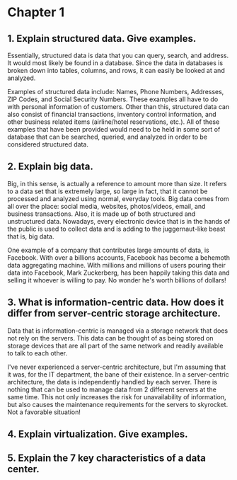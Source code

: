 # Chapter 1

## 1. Explain structured data.  Give examples.
Essentially, structured data is data that you can query, search, and address. It would most likely be found in a database. Since the data in databases is broken down into tables, columns, and rows, it can easily be looked at and analyzed. 

Examples of structured data include: Names, Phone Numbers, Addresses, ZIP Codes, and Social Security Numbers. These examples all have to do with personal information of customers. Other than this, structured data can also consist of financial transactions, inventory control information, and other business related items (airline/hotel reservations, etc.). All of these examples that have been provided would need to be held in some sort of database that can be searched, queried, and analyzed in order to be considered structured data.
## 2. Explain big data.
Big, in this sense, is actually a reference to amount more than size. It refers to a data set that is extremely large, so large in fact, that it cannot be processed and analyzed using normal, everyday tools. Big data comes from all over the place: social media, websites, photos/videos, email, and business transactions. Also, it is made up of both structured and unstructured data. Nowadays, every electronic device that is in the hands of the public is used to collect data and is adding to the juggernaut-like beast that is, big data. 

One example of a company that contributes large amounts of data, is Facebook. With over a billions accounts, Facebook has become a behemoth data aggregating machine. With millions and millions of users pouring their data into Facebook, Mark Zuckerberg, has been happily taking this data and selling it whoever is willing to pay. No wonder he's worth billions of dollars!
## 3. What is information-centric data.  How does it differ from server-centric storage architecture.
Data that is information-centric is managed via a storage network that does not rely on the servers. This data can be thought of as being stored on storage devices that are all part of the same network and readily available to talk to each other.

I've never experienced a server-centric architecture, but I'm assuming that it was, for the IT department, the bane of their existence. In a server-centric architecture, the data is independently handled by each server. There is nothing that can be used to manage data from 2 different servers at the same time. This not only increases the risk for unavailability of information, but also causes the maintenance requirements for the servers to skyrocket. Not a favorable situation!
## 4. Explain virtualization.  Give examples.

## 5. Explain the 7 key characteristics of a data center.
